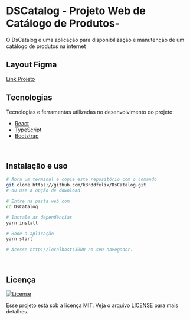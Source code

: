 # DSCatalog - Projeto Web de Catálogo de Produtos- 
O DsCatalog é uma aplicação para disponibilização e manutenção de um catálogo de produtos na internet

## Layout Figma
<a href="https://www.figma.com/file/cNa2l3TqZXxbU6NBDPruNw/BDS-DSCatalog?node-id=0%3A1">Link Projeto</a>
## Tecnologias

Tecnologias e ferramentas utilizadas no desenvolvimento do projeto:

- [React](https://reactjs.org/)
- [TypeScript](https://www.typescriptlang.org/)
- [Bootstrap](https://getbootstrap.com/)

<br>

## Instalação e uso

```bash
# Abra um terminal e copie este repositório com o comando
git clone https://github.com/k3n3dfelix/DsCatalog.git
# ou use a opção de download.

# Entre na pasta web com 
cd DsCatalog

# Instale as dependências
yarn install

# Rode a aplicação
yarn start

# Acesse http://localhost:3000 no seu navegador.
```

<br>

## Licença
<a href="https://opensource.org/licenses/MIT">
    <img alt="License" src="https://img.shields.io/badge/license-MIT-ff512f?style=flat-square">
</a>

<br>

Esse projeto está sob a licença MIT. Veja o arquivo [LICENSE](/LICENSE) para mais detalhes.
